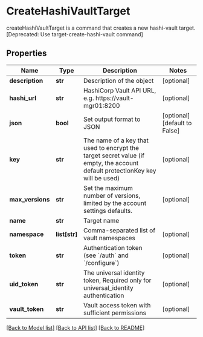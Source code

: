 # CreateHashiVaultTarget

createHashiVaultTarget is a command that creates a new hashi-vault target. [Deprecated: Use target-create-hashi-vault command]
## Properties
Name | Type | Description | Notes
------------ | ------------- | ------------- | -------------
**description** | **str** | Description of the object | [optional] 
**hashi_url** | **str** | HashiCorp Vault API URL, e.g. https://vault-mgr01:8200 | [optional] 
**json** | **bool** | Set output format to JSON | [optional] [default to False]
**key** | **str** | The name of a key that used to encrypt the target secret value (if empty, the account default protectionKey key will be used) | [optional] 
**max_versions** | **str** | Set the maximum number of versions, limited by the account settings defaults. | [optional] 
**name** | **str** | Target name | 
**namespace** | **list[str]** | Comma-separated list of vault namespaces | [optional] 
**token** | **str** | Authentication token (see &#x60;/auth&#x60; and &#x60;/configure&#x60;) | [optional] 
**uid_token** | **str** | The universal identity token, Required only for universal_identity authentication | [optional] 
**vault_token** | **str** | Vault access token with sufficient permissions | [optional] 

[[Back to Model list]](../README.md#documentation-for-models) [[Back to API list]](../README.md#documentation-for-api-endpoints) [[Back to README]](../README.md)


